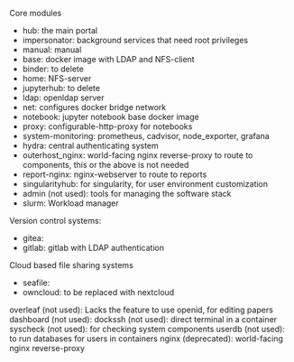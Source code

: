 Core modules
 * hub: the main portal  
 * impersonator: background services that need root privileges
 * manual: manual
 * base:  docker image with LDAP and NFS-client
 * binder: to delete
 * home: NFS-server
 * jupyterhub: to delete
 * ldap: openldap server
 * net: configures docker bridge network
 * notebook: jupyter notebook base docker image
 * proxy: configurable-http-proxy for notebooks
 * system-monitoring: prometheus, cadvisor, node_exporter, grafana 
 * hydra: central authenticating system
 * outerhost_nginx:  world-facing nginx reverse-proxy to route to components, this or the above is not needed
 * report-nginx: nginx-webserver to route to reports
 * singularityhub: for singularity, for user environment customization
 * admin (not used): tools for managing the software stack
 * slurm: Workload manager

Version control systems:
 * gitea:
 * gitlab: gitlab with LDAP authentication

Cloud based file sharing systems
 * seafile:     
 * owncloud: to be replaced with nextcloud


overleaf (not used): Lacks the feature to use openid, for editing papers
dashboard (not used):
dockssh (not used): direct terminal in a container
syscheck (not used): for checking system components
userdb (not used): to run databases for users in containers
nginx (deprecated): world-facing nginx reverse-proxy
